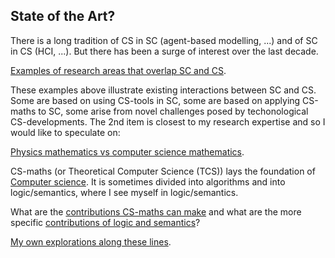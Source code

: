 ## State of the Art?

There is a long tradition of CS in SC (agent-based modelling, ...) and of SC in CS (HCI, ...). But there has been a surge of interest over the last decade.

[Examples of research areas that overlap SC and CS](existing-research-areas.md).

These examples above illustrate existing interactions between SC and CS. Some are based on using CS-tools in SC, some are based on applying CS-maths to SC, some arise from novel challenges posed by techonological CS-developments. The 2nd item is closest to my research expertise and so I would like to speculate on:

[Physics mathematics vs computer science mathematics](physics-maths-vs-CS-maths.md).

CS-maths (or Theoretical Computer Science (TCS)) lays the foundation of [Computer science](computer-science.md). It is sometimes divided into algorithms and into logic/semantics, where I see myself in logic/semantics.

What are the [contributions CS-maths can make](contributions-of-CS-maths.md) and what are the more specific [contributions of logic and semantics](logic-and-semantics.md)?

[My own explorations along these lines](track-record.md).

